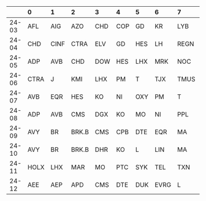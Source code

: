 |       | 0    | 1    | 2     | 3   | 4   | 5   | 6    | 7    | 8    | 9    |
|:------|:-----|:-----|:------|:----|:----|:----|:-----|:-----|:-----|:-----|
| 24-03 | AFL  | AIG  | AZO   | CHD | COP | GD  | KR   | LYB  | STZ  | YUM  |
| 24-04 | CHD  | CINF | CTRA  | ELV | GD  | HES | LH   | REGN | SNA  | TMUS |
| 24-05 | ADP  | AVB  | CHD   | DOW | HES | LHX | MRK  | NOC  | PG   | ROL  |
| 24-06 | CTRA | J    | KMI   | LHX | PM  | T   | TJX  | TMUS | WELL | WMT  |
| 24-07 | AVB  | EQR  | HES   | KO  | NI  | OXY | PM   | T    | TYL  | UNH  |
| 24-08 | ADP  | AVB  | CMS   | DGX | KO  | MO  | NI   | PPL  | V    | XOM  |
| 24-09 | AVY  | BR   | BRK.B | CMS | CPB | DTE | EQR  | MA   | MMC  | V    |
| 24-10 | AVY  | BR   | BRK.B | DHR | KO  | L   | LIN  | MA   | PTC  | UNP  |
| 24-11 | HOLX | LHX  | MAR   | MO  | PTC | SYK | TEL  | TXN  | V    | WM   |
| 24-12 | AEE  | AEP  | APD   | CMS | DTE | DUK | EVRG | L    | REG  | WEC  |